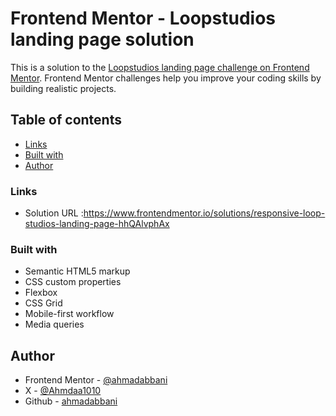 # Frontend Mentor - Loopstudios landing page solution

This is a solution to the [Loopstudios landing page challenge on Frontend Mentor](https://www.frontendmentor.io/challenges/loopstudios-landing-page-N88J5Onjw). Frontend Mentor challenges help you improve your coding skills by building realistic projects. 

## Table of contents

  - [Links](#links)
  - [Built with](#built-with)
  - [Author](#author)

### Links

- Solution URL :https://www.frontendmentor.io/solutions/responsive-loop-studios-landing-page-hhQAlvphAx

### Built with

- Semantic HTML5 markup
- CSS custom properties
- Flexbox
- CSS Grid
- Mobile-first workflow
- Media queries

## Author

- Frontend Mentor - [@ahmadabbani](https://www.frontendmentor.io/profile/ahmadabbani)
- X - [@Ahmdaa1010](https://www.X.com/Ahmdaa1010)
- Github - [ahmadabbani](https://github.com/ahmadabbani)